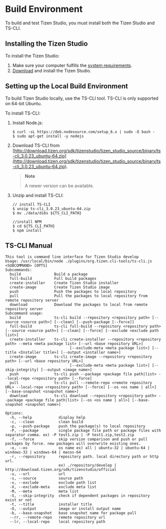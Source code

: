 # Build Environment

To build and test Tizen Studio, you must install both the Tizen Studio and TS-CLI.

## Installing the Tizen Studio
To install the Tizen Studio:
1. Make sure your computer fulfills the [system requirements](https://developer.tizen.org/development/tizen-studio/download/installing-tizen-studio/prerequisites).
2. [Download](https://developer.tizen.org/development/tizen-studio/download) and install the Tizen Studio.

## Setting up the Local Build Environment

To build Tizen Studio locally, use the TS-CLI tool. TS-CLI is only supported on 64-bit Ubuntu.

To install TS-CLI:
1. Install Node.js:
    ```
    $ curl -sL https://deb.nodesource.com/setup_6.x | sudo -E bash -
    $ sudo apt-get install -y nodejs
    ```

2. Download TS-CLI from [http://download.tizen.org/sdk/tizenstudio/tizen_studio_source/binary/ts-cli_3.0.23_ubuntu-64.zip](http://download.tizen.org/sdk/tizenstudio/tizen_studio_source/binary/ts-cli_3.0.23_ubuntu-64.zip).
    > **Note**
    >
    > A newer version can be available.

3. Unzip and install TS-CLI:
    ```
    // install TS-CLI
    $ unzip ts-cli_3.0.23_ubuntu-64.zip
    $ mv ./data/dibs ${TS_CLI_PATH}

    //install NPM
    $ cd ${TS_CLI_PATH}
    $ npm install
    ```

## TS-CLI Manual
```
This tool is command line interface for Tizen Studio develop
Usage: /usr/local/bin/node ./plugins/org.tizen.cli-tools/ts-cli.js <SUBCOMMAND> [OPTS]
Subcommands:
  build               Build a package
  full-build          Full build packages
  create-installer    Create Tizen Studio installer
  create-image        Create Tizen Studio image
  push                Push the packages to local repository
  pull                Pull the packages to local repository from remote repository server
  download            Download the packages to local from remote repository server
Subcommand usage:
  build               ts-cli build --repository <repository path> [--source <source path>] [--clean] [--push-package [--force]]
  full-build          ts-cli full-build --repository <repository path> [--source <source path>] [--clean] [--force] [--exclude <exclude path list>]
  create-installer    ts-cli create-installer --repository <repository path> --meta <meta package list> [--url <base repository URL>]
                             [--exclude-meta <meta package list>] [--title <Installer title>] [--output <installer name>]
  create-image        ts-cli create-image --repository <repository path> [--url <base repository URL>]
                             [--exclude-meta <meta package list>] [--skip-integrity] [--output <image name>]
  push                ts-cli push --package <package file path|list> --local-repo <repository path> [--force]
  pull                ts-cli pull --remote-repo <remote repository URL> --local-repo <repository path> [--force] [--os <os name | all>] [--base-snapshot <snapshot name>]
  download            ts-cli download --repository <repository path> --package <package file path|list> [--os <os name | all>] [--base-snapshot <snapshot name>]

Options:
  -h, --help            display help
  -c, --clean           clean build
  -p, --push-package    push the package(s) to local repository
  -P, --package         single package file path or package files with separator comma. ex) -P test1.zip | -P test1.zip,test2.zip
  -f, --force           skip version comparison and push or pull packages by force. new packages will overwrite existing ones.
  -o, --os              os name ex) all | ubuntu-32 | ubuntu-64 | windows-32 | windows-64 | macos-64
  -r, --repository      repository path. local directory path or http url.
                        ex) ./repository/develop | http://download.tizen.org/sdk/tizenstudio/official
  -u, --url             url
  -s, --source          source path
  -x, --exclude         exclude path list
  -X, --exclude-meta    exclude meta list
  -M, --meta            meta list
  -S, --skip-integrity  check if dependent packages in repository exist or not
  -t, --title           installer title
  -O, --output          image or install output name
  -b, --base-snapshot   base snapshot name for package pull
  --rr, --remote-repo   remote repository url
  --lr, --local-repo    local repository path
```
